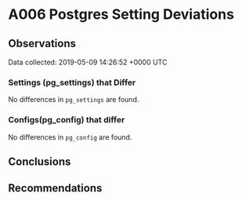 # A006 Postgres Setting Deviations #

## Observations ##
Data collected: 2019-05-09 14:26:52 +0000 UTC  

### Settings (pg_settings) that Differ ###

No differences in `pg_settings` are found.

### Configs(pg_config) that differ ###

No differences in `pg_config` are found.



## Conclusions ##


## Recommendations ##

